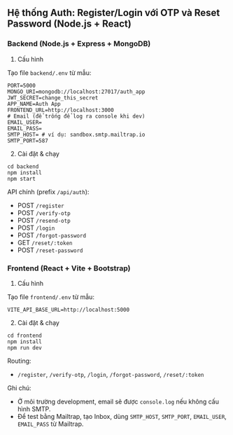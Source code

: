 ## Hệ thống Auth: Register/Login với OTP và Reset Password (Node.js + React)

### Backend (Node.js + Express + MongoDB)

1) Cấu hình

Tạo file `backend/.env` từ mẫu:

```
PORT=5000
MONGO_URI=mongodb://localhost:27017/auth_app
JWT_SECRET=change_this_secret
APP_NAME=Auth App
FRONTEND_URL=http://localhost:3000
# Email (để trống để log ra console khi dev)
EMAIL_USER=
EMAIL_PASS=
SMTP_HOST= # ví dụ: sandbox.smtp.mailtrap.io
SMTP_PORT=587
```

2) Cài đặt & chạy

```
cd backend
npm install
npm start
```

API chính (prefix `/api/auth`):
- POST `/register`
- POST `/verify-otp`
- POST `/resend-otp`
- POST `/login`
- POST `/forgot-password`
- GET `/reset/:token`
- POST `/reset-password`

### Frontend (React + Vite + Bootstrap)

1) Cấu hình

Tạo file `frontend/.env` từ mẫu:

```
VITE_API_BASE_URL=http://localhost:5000
```

2) Cài đặt & chạy

```
cd frontend
npm install
npm run dev
```

Routing:
- `/register`, `/verify-otp`, `/login`, `/forgot-password`, `/reset/:token`

Ghi chú:
- Ở môi trường development, email sẽ được `console.log` nếu không cấu hình SMTP.
- Để test bằng Mailtrap, tạo Inbox, dùng `SMTP_HOST`, `SMTP_PORT`, `EMAIL_USER`, `EMAIL_PASS` từ Mailtrap.